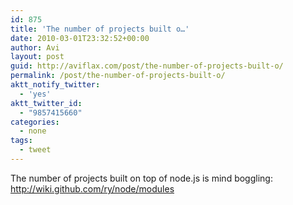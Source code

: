 ```yaml
---
id: 875
title: 'The number of projects built o…'
date: 2010-03-01T23:32:52+00:00
author: Avi
layout: post
guid: http://aviflax.com/post/the-number-of-projects-built-o/
permalink: /post/the-number-of-projects-built-o/
aktt_notify_twitter:
  - 'yes'
aktt_twitter_id:
  - "9857415660"
categories:
  - none
tags:
  - tweet
---
```

The number of projects built on top of node.js is mind boggling: <a href="http://wiki.github.com/ry/node/modules" rel="nofollow">http://wiki.github.com/ry/node/modules</a>